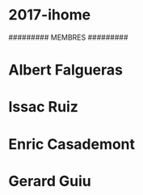 # 2017-ihome

######### MEMBRES #########
# Albert Falgueras
# Issac Ruiz
# Enric Casademont
# Gerard Guiu